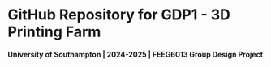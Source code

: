 # GitHub Repository for GDP1 - 3D Printing Farm
**University of Southampton | 2024-2025 | FEEG6013 Group Design Project**